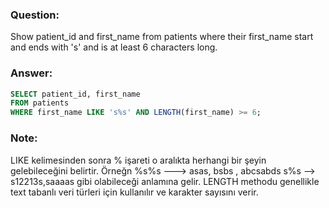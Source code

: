 ### Question:
Show patient_id and first_name from patients where their first_name start and ends with 's' and is at least 6 characters long.
### Answer:
```SQL
SELECT patient_id, first_name
FROM patients
WHERE first_name LIKE 's%s' AND LENGTH(first_name) >= 6;
```
### Note:
LIKE kelimesinden sonra % işareti o aralıkta herhangi bir şeyin gelebileceğini belirtir.
Örneğn %s%s ---> asas, bsbs , abcsabds
       s%s -->  s12213s,saaaas gibi olabileceği anlamına gelir.
LENGTH methodu genellikle text tabanlı veri türleri için kullanılır ve karakter sayısını verir.
